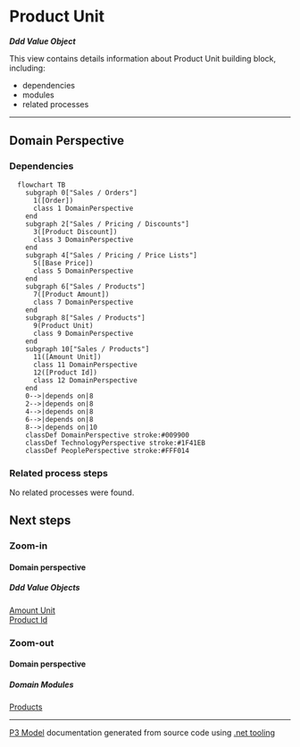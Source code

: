 ﻿
# Product Unit

***Ddd Value Object***  

This view contains details information about Product Unit building block, including:
- dependencies
- modules
- related processes  

---



## Domain Perspective


### Dependencies

```mermaid
  flowchart TB
    subgraph 0["Sales / Orders"]
      1([Order])
      class 1 DomainPerspective
    end
    subgraph 2["Sales / Pricing / Discounts"]
      3([Product Discount])
      class 3 DomainPerspective
    end
    subgraph 4["Sales / Pricing / Price Lists"]
      5([Base Price])
      class 5 DomainPerspective
    end
    subgraph 6["Sales / Products"]
      7([Product Amount])
      class 7 DomainPerspective
    end
    subgraph 8["Sales / Products"]
      9(Product Unit)
      class 9 DomainPerspective
    end
    subgraph 10["Sales / Products"]
      11([Amount Unit])
      class 11 DomainPerspective
      12([Product Id])
      class 12 DomainPerspective
    end
    0-->|depends on|8
    2-->|depends on|8
    4-->|depends on|8
    6-->|depends on|8
    8-->|depends on|10
    classDef DomainPerspective stroke:#009900
    classDef TechnologyPerspective stroke:#1F41EB
    classDef PeoplePerspective stroke:#FFF014
```

### Related process steps

No related processes were found.  

## Next steps


### Zoom-in


#### Domain perspective


##### Ddd Value Objects

[Amount Unit](AmountUnit.md)  
[Product Id](ProductId.md)  

### Zoom-out


#### Domain perspective


##### Domain Modules

[Products](Products.md)  

---

[P3 Model](https://github.com/P3-model/P3-model) documentation generated from source code using [.net tooling](https://github.com/P3-model/P3-model-dotnet)